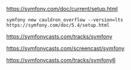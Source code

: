 https://symfony.com/doc/current/setup.html

```
symfony new cauldron_overflow --version=lts
https://symfony.com/doc/5.4/setup.html
```


https://symfonycasts.com/tracks/symfony

https://symfonycasts.com/screencast/symfony

https://symfonycasts.com/tracks/symfony6
